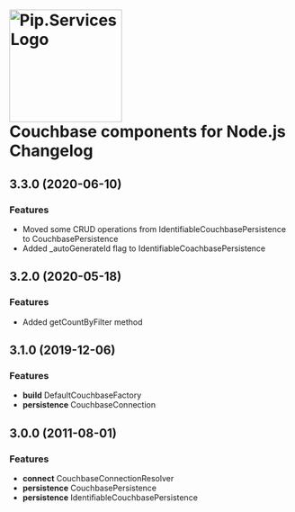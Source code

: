 # <img src="https://uploads-ssl.webflow.com/5ea5d3315186cf5ec60c3ee4/5edf1c94ce4c859f2b188094_logo.svg" alt="Pip.Services Logo" width="200"> <br/> Couchbase components for Node.js Changelog

## <a name="3.3.0"></a> 3.3.0 (2020-06-10) 

### Features
* Moved some CRUD operations from IdentifiableCouchbasePersistence to CouchbasePersistence
* Added _autoGenerateId flag to IdentifiableCoachbasePersistence

## <a name="3.2.0"></a> 3.2.0 (2020-05-18) 

### Features
* Added getCountByFilter method

## <a name="3.1.0"></a> 3.1.0 (2019-12-06) 

### Features
* **build** DefaultCouchbaseFactory
* **persistence** CouchbaseConnection

## <a name="3.0.0"></a> 3.0.0 (2011-08-01) 

### Features
* **connect** CouchbaseConnectionResolver
* **persistence** CouchbasePersistence
* **persistence** IdentifiableCouchbasePersistence

